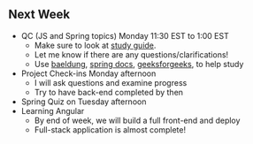 ## Next Week
- QC (JS and Spring topics) Monday 11:30 EST to 1:00 EST
    - Make sure to look at [study guide](study-guide.md).
    - Let me know if there are any questions/clarifications!
    - Use [baeldung](https://www.baeldung.com/), [spring docs](https://docs.spring.io/spring-framework/docs/current/reference/html/), [geeksforgeeks](https://www.geeksforgeeks.org/), to help study
- Project Check-ins Monday afternoon
    - I will ask questions and examine progress
    - Try to have back-end completed by then
- Spring Quiz on Tuesday afternoon
- Learning Angular
    - By end of week, we will build a full front-end and deploy
    - Full-stack application is almost complete!